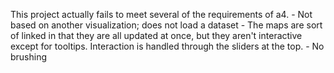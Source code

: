 This project actually fails to meet several of the requirements of a4.
	- Not based on another visualization; does not load a dataset
	- The maps are sort of linked in that they are all updated at once, but they aren't interactive except for tooltips. Interaction is handled through the sliders at the top.
	- No brushing
